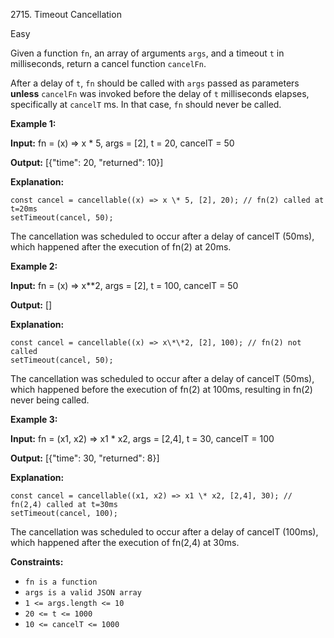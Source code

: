 2715\. Timeout Cancellation

Easy

Given a function `fn`, an array of arguments `args`, and a timeout `t` in milliseconds, return a cancel function `cancelFn`.

After a delay of `t`, `fn` should be called with `args` passed as parameters **unless** `cancelFn` was invoked before the delay of `t` milliseconds elapses, specifically at `cancelT` ms. In that case, `fn` should never be called.

**Example 1:**

**Input:** fn = (x) => x \* 5, args = [2], t = 20, cancelT = 50

**Output:** [{"time": 20, "returned": 10}]

**Explanation:** 

    const cancel = cancellable((x) => x \* 5, [2], 20); // fn(2) called at t=20ms 
    setTimeout(cancel, 50); 

The cancellation was scheduled to occur after a delay of cancelT (50ms), which happened after the execution of fn(2) at 20ms.

**Example 2:**

**Input:** fn = (x) => x\*\*2, args = [2], t = 100, cancelT = 50

**Output:** []

**Explanation:**

    const cancel = cancellable((x) => x\*\*2, [2], 100); // fn(2) not called
    setTimeout(cancel, 50); 

The cancellation was scheduled to occur after a delay of cancelT (50ms), which happened before the execution of fn(2) at 100ms, resulting in fn(2) never being called.

**Example 3:**

**Input:** fn = (x1, x2) => x1 \* x2, args = [2,4], t = 30, cancelT = 100

**Output:** [{"time": 30, "returned": 8}]

**Explanation:** 

    const cancel = cancellable((x1, x2) => x1 \* x2, [2,4], 30); // fn(2,4) called at t=30ms 
    setTimeout(cancel, 100); 

The cancellation was scheduled to occur after a delay of cancelT (100ms), which happened after the execution of fn(2,4) at 30ms.

**Constraints:**

*   `fn is a function`
*   `args is a valid JSON array`
*   `1 <= args.length <= 10`
*   `20 <= t <= 1000`
*   `10 <= cancelT <= 1000`